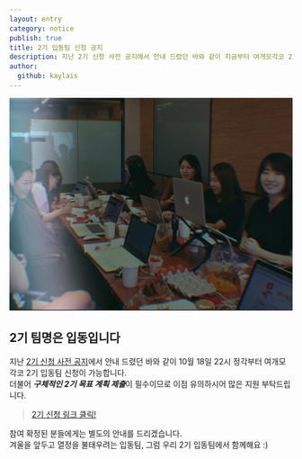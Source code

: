 ```yaml
---
layout: entry
category: notice
publish: true
title: 2기 입동팀 신청 공지
description: 지난 2기 신청 사전 공지에서 안내 드렸던 바와 같이 지금부터 여개모각코 2기 입동팀 신청이 가능합니다. 
author:
  github: kaylais
---  
```


<img src="/images/cover.jpg" alt="">  

## 2기 팀명은 입동입니다  

지난 [2기 신청 사전 공지](/notice/2017/10/10/read-me)에서 안내 드렸던 바와 같이 10월 18일 22시 정각부터 여개모각코 2기 입동팀 신청이 가능합니다.  
더불어 ***구체적인 2기 목표 계획 제출***이 필수이므로 이점 유의하시어 많은 지원 부탁드립니다.  
  
> <a href="https://goo.gl/forms/zI960bf0CoYr1JS92" target="_blank">2기 신청 링크 클릭!</a> 

참여 확정된 분들에게는 별도의 안내를 드리겠습니다.    
겨울을 앞두고 열정을 불태우려는 입동팀, 그럼 우리 2기 입동팀에서 함께해요 :)  

